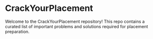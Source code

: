 <h1>CrackYourPlacement</h1>
Welcome to the CrackYourPlacement repository! This repo contains a curated list of important problems and solutions required for placement preparation.

